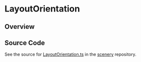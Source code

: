 # LayoutOrientation

## Overview





## Source Code

See the source for [LayoutOrientation.ts](https://github.com/phetsims/scenery/blob/main/js/layout/LayoutOrientation.ts) in the [scenery](https://github.com/phetsims/scenery) repository.
